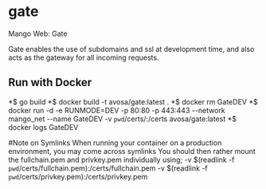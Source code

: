 # gate
Mango Web: Gate

Gate enables the use of subdomains and ssl at development time, and also acts as the gateway for all incoming requests.

## Run with Docker
*$ go build
*$ docker build -t avosa/gate:latest .
*$ docker rm GateDEV
*$ docker run -d -e RUNMODE=DEV -p 80:80 -p 443:443 --network mango_net --name GateDEV -v `pwd`/certs/:/certs avosa/gate:latest
*$ docker logs GateDEV

#Note on Symlinks
When running your container on a production environment, you may come across symlinks
You should then rather mount the fullchain.pem and privkey.pem individually using;
-v $(readlink -f `pwd`/certs/fullchain.pem):/certs/fullchain.pem -v $(readlink -f `pwd`/certs/privkey.pem):/certs/privkey.pem